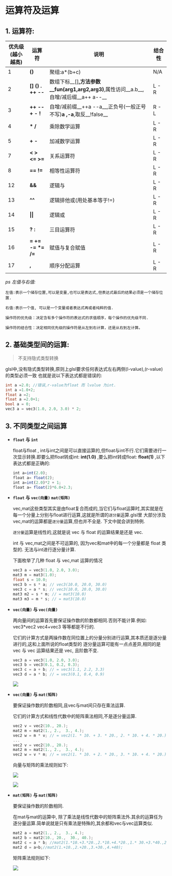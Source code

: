 
# 运算符及运算  



## 1. 运算符:

|优先级(越小越高)|运算符|说明|结合性|
|---|---|---|---|
|1|__()__|聚组:a*(b+c)|N/A|
|2|__[] () . ++ --__ |数组下标__[]__,方法参数__fun(arg1,arg2,arg3)__,属性访问__a.b__,自增/减后缀__a++  a--__|L - R|
|3|__++ -- + - !__|自增/减前缀__++a  --a__,正负号(一般正号不写)__a ,-a__,取反__!false__|R - L|
|4|__* /__|乘除数学运算|L - R|
|5|__+ -__|加减数学运算|L - R|
|7|__< > <= >=__|关系运算符|L - R|
|8|__== !=__|相等性运算符|L - R|
|12|__&&__|逻辑与|L - R|
|13|__^^__|逻辑排他或(用处基本等于!=)|L - R|
|14|__\|\|__|逻辑或|L - R|
|15|__? :__|三目运算符|L - R|
|16|__= += -= *= /=__|赋值与复合赋值|L - R|
|17|__,__|顺序分配运算|L - R|

*ps 左值与右值:*

    左值:表示一个储存位置,可以是变量,也可以是表达式,但表达式最后的结果必须是一个储存位置.

    右值:表示一个值, 可以是一个变量或者表达式再或者纯粹的值.

    操作符的优先级：决定含有多个操作符的表达式的求值顺序，每个操作的优先级不同.

    操作符的结合性：决定相同优先级的操作符是从左到右计算，还是从右到左计算。





## 2. 基础类型间的运算:

>  不支持隐式类型转换  

glsl中,没有隐式类型转换,原则上glsl要求任何表达式左右两侧(l-value),(r-value)的类型必须一致 也就是说以下表达式都是错误的:

```cpp
int a =2.0; //错误,r-value为float 而 lvalue 为int.
int a =1.0+2;
float a =2;
float a =2.0+1;
bool a = 0; 
vec3 a = vec3(1.0, 2.0, 3.0) * 2;
```



## 3. 不同类型之间运算  

* __`float` 与 `int`__

    float与float , int与int之间是可以直接运算的,但float与int不行.它们需要进行一次显示转换.即要么把float转成int: __int(1.0)__ 
    ,要么把int转成float: __float(1)__ ,以下表达式都是正确的:

    ```javascript
    int a=int(2.0);
    float a= float(2);
    int a=int(2.0)*2 + 1;
    float a= float(2)*6.0+2.3;
    ```


* __`float`  与 `vec(向量)` `mat(矩阵)`__   

    vec,mat这些类型其实是由float复合而成的,当它们与float运算时,其实就是在每一个分量上分别与float进行运算,这就是所谓的`逐分量`运算.glsl里
    大部分涉及vec,mat的运算都是`逐分量`运算,但也并不全是. 下文中就会讲到特例.

    `逐分量`运算是线性的,这就是说 vec 与 float 的运算结果是还是 vec.

    int 与 vec,mat之间是不可运算的, 因为vec和mat中的每一个分量都是 float 类型的. 无法与int进行逐分量计算.

    下面枚举了几种 float 与 vec,mat 运算的情况

    ```cpp
    vec3 a = vec3(1.0, 2.0, 3.0);
    mat3 m = mat3(1.0);
    float s = 10.0;
    vec3 b = s * a; // vec3(10.0, 20.0, 30.0)
    vec3 c = a * s; // vec3(10.0, 20.0, 30.0)
    mat3 m2 = s * m; // = mat3(10.0)
    mat3 m3 = m * s; // = mat3(10.0)
    ```


* __`vec(向量)` 与 `vec(向量)`__  

    两向量间的运算首先要保证操作数的阶数都相同.否则不能计算.例如: vec3*vec2 vec4+vec3 等等都是不行的.

    它们的计算方式是两操作数在同位置上的分量分别进行运算,其本质还是逐分量进行的,这和上面所说的float类型的
    逐分量运算可能有一点点差异,相同的是 vec 与 vec 运算结果还是 vec, 且阶数不变.

    ```cpp
    vec3 a = vec3(1.0, 2.0, 3.0);
    vec3 b = vec3(0.1, 0.2, 0.3);
    vec3 c = a + b; // = vec3(1.1, 2.2, 3.3)
    vec3 d = a * b; // = vec3(0.1, 0.4, 0.9)
    ``` 

    ![](http://wshxbqq-wshxbqq.stor.sinaapp.com/2016-08-08_16-15-35_329___2.png)



* __`vec(向量)` 与 `mat(矩阵)`__  

    要保证操作数的阶数相同,且vec与mat间只存在乘法运算.

    它们的计算方式和线性代数中的矩阵乘法相同,不是逐分量运算.


    ```cpp
    vec2 v = vec2(10., 20.);
    mat2 m = mat2(1., 2.,  3., 4.);
    vec2 w = m * v; // = vec2(1. * 10. + 3. * 20., 2. * 10. + 4. * 20.)
    ...
    vec2 v = vec2(10., 20.);
    mat2 m = mat2(1., 2.,  3., 4.);
    vec2 w = v * m; // = vec2(1. * 10. + 2. * 20., 3. * 10. + 4. * 20.)
    ```
    向量与矩阵的乘法规则如下:

    ![](http://wshxbqq-wshxbqq.stor.sinaapp.com/2016-08-08_16-15-36_966___3.png)


    ![](http://wshxbqq-wshxbqq.stor.sinaapp.com/2016-08-08_16-15-36_284___4.png)



* __`mat(矩阵)` 与 `mat(矩阵)`__   

    要保证操作数的阶数相同.

    在mat与mat的运算中, 除了乘法是线性代数中的矩阵乘法外.其余的运算任为逐分量运算.简单说就是只有乘法是特殊的,其余都和vec与vec运算类似.

    ```cpp
    mat2 a = mat2(1., 2.,  3., 4.);
    mat2 b = mat2(10., 20.,  30., 40.);
    mat2 c = a * b; //mat2(1.*10.+3.*20.,2.*10.+4.*20.,1.* 30.+3.*40.,2.* 30.+4.*40.);
    mat2 d = a+b;//mat2(1.+10.,2.+20.,3.+30.,4.+40);
    ```
    矩阵乘法规则如下:

    ![](http://wshxbqq-wshxbqq.stor.sinaapp.com/2016-08-08_16-15-36_985___5.png)

